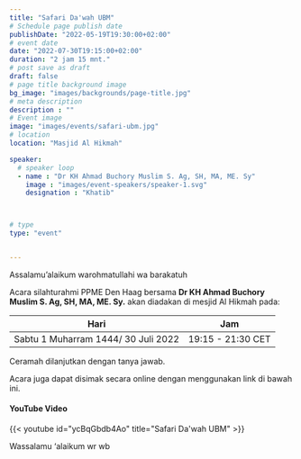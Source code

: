 ```yaml
---
title: "Safari Da'wah UBM"
# Schedule page publish date
publishDate: "2022-05-19T19:30:00+02:00"
# event date
date: "2022-07-30T19:15:00+02:00"
duration: "2 jam 15 mnt."
# post save as draft
draft: false
# page title background image
bg_image: "images/backgrounds/page-title.jpg"
# meta description
description : ""
# Event image
image: "images/events/safari-ubm.jpg"
# location
location: "Masjid Al Hikmah"

speaker:
  # speaker loop
  - name : "Dr KH Ahmad Buchory Muslim S. Ag, SH, MA, ME. Sy"
    image : "images/event-speakers/speaker-1.svg"
    designation : "Khatib"



# type
type: "event"


---
```

Assalamu’alaikum warohmatullahi wa barakatuh

Acara silahturahmi PPME Den Haag bersama **Dr KH Ahmad Buchory Muslim S. Ag, SH, MA, ME. Sy.** akan diadakan di mesjid Al Hikmah pada: 


|Hari | Jam |
|----|----|
|Sabtu 1 Muharram 1444/ 30 Juli 2022 | 19:15 - 21:30 CET |


Ceramah dilanjutkan dengan tanya jawab. 

Acara juga dapat disimak secara online dengan menggunakan link di bawah ini.


#### YouTube Video

{{< youtube id="ycBqGbdb4Ao" title="Safari Da'wah UBM" >}}




Wassalamu ‘alaikum wr wb
